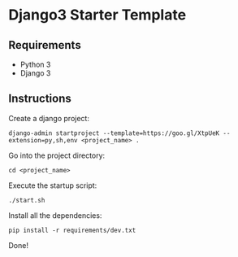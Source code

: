 Django3 Starter Template
========================

Requirements
------------
* Python 3
* Django 3

Instructions
------------
Create a django project:

    django-admin startproject --template=https://goo.gl/XtpUeK --extension=py,sh,env <project_name> .
  
Go into the project directory:

    cd <project_name>

Execute the startup script:

    ./start.sh
    
Install all the dependencies:

    pip install -r requirements/dev.txt
    
Done!